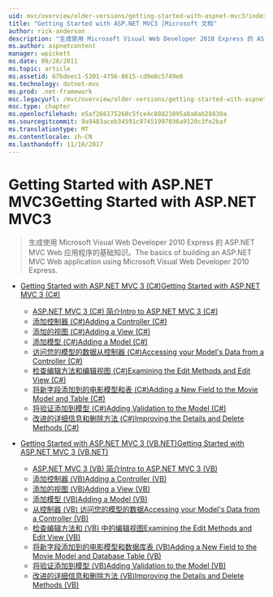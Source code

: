 ```yaml
---
uid: mvc/overview/older-versions/getting-started-with-aspnet-mvc3/index
title: "Getting Started with ASP.NET MVC3 |Microsoft 文档"
author: rick-anderson
description: "生成使用 Microsoft Visual Web Developer 2010 Express 的 ASP.NET MVC Web 应用程序的基础知识。"
ms.author: aspnetcontent
manager: wpickett
ms.date: 09/28/2011
ms.topic: article
ms.assetid: 67bdeec1-5301-4756-8615-cd9e8c5749e0
ms.technology: dotnet-mvc
ms.prod: .net-framework
msc.legacyurl: /mvc/overview/older-versions/getting-started-with-aspnet-mvc3
msc.type: chapter
ms.openlocfilehash: e5af266175260c5fce4c88823895a8a8ab28830a
ms.sourcegitcommit: 9a9483aceb34591c97451997036a9120c3fe2baf
ms.translationtype: MT
ms.contentlocale: zh-CN
ms.lasthandoff: 11/10/2017
---
```

<a name="getting-started-with-aspnet-mvc3"></a><span data-ttu-id="5110d-103">Getting Started with ASP.NET MVC3</span><span class="sxs-lookup"><span data-stu-id="5110d-103">Getting Started with ASP.NET MVC3</span></span>
====================
> <span data-ttu-id="5110d-104">生成使用 Microsoft Visual Web Developer 2010 Express 的 ASP.NET MVC Web 应用程序的基础知识。</span><span class="sxs-lookup"><span data-stu-id="5110d-104">The basics of building an ASP.NET MVC Web application using Microsoft Visual Web Developer 2010 Express.</span></span>


- [<span data-ttu-id="5110d-105">Getting Started with ASP.NET MVC 3 (C#)</span><span class="sxs-lookup"><span data-stu-id="5110d-105">Getting Started with ASP.NET MVC 3 (C#)</span></span>](cs/index.md)

    - [<span data-ttu-id="5110d-106">ASP.NET MVC 3 (C#) 简介</span><span class="sxs-lookup"><span data-stu-id="5110d-106">Intro to ASP.NET MVC 3 (C#)</span></span>](cs/intro-to-aspnet-mvc-3.md)
    - [<span data-ttu-id="5110d-107">添加控制器 (C#)</span><span class="sxs-lookup"><span data-stu-id="5110d-107">Adding a Controller (C#)</span></span>](cs/adding-a-controller.md)
    - [<span data-ttu-id="5110d-108">添加的视图 (C#)</span><span class="sxs-lookup"><span data-stu-id="5110d-108">Adding a View (C#)</span></span>](cs/adding-a-view.md)
    - [<span data-ttu-id="5110d-109">添加模型 (C#)</span><span class="sxs-lookup"><span data-stu-id="5110d-109">Adding a Model (C#)</span></span>](cs/adding-a-model.md)
    - [<span data-ttu-id="5110d-110">访问您的模型的数据从控制器 (C#)</span><span class="sxs-lookup"><span data-stu-id="5110d-110">Accessing your Model's Data from a Controller (C#)</span></span>](cs/accessing-your-models-data-from-a-controller.md)
    - [<span data-ttu-id="5110d-111">检查编辑方法和编辑视图 (C#)</span><span class="sxs-lookup"><span data-stu-id="5110d-111">Examining the Edit Methods and Edit View (C#)</span></span>](cs/examining-the-edit-methods-and-edit-view.md)
    - [<span data-ttu-id="5110d-112">将新字段添加到的电影模型和表 (C#)</span><span class="sxs-lookup"><span data-stu-id="5110d-112">Adding a New Field to the Movie Model and Table (C#)</span></span>](cs/adding-a-new-field.md)
    - [<span data-ttu-id="5110d-113">将验证添加到模型 (C#)</span><span class="sxs-lookup"><span data-stu-id="5110d-113">Adding Validation to the Model (C#)</span></span>](cs/adding-validation-to-the-model.md)
    - [<span data-ttu-id="5110d-114">改进的详细信息和删除方法 (C#)</span><span class="sxs-lookup"><span data-stu-id="5110d-114">Improving the Details and Delete Methods (C#)</span></span>](cs/improving-the-details-and-delete-methods.md)
- [<span data-ttu-id="5110d-115">Getting Started with ASP.NET MVC 3 (VB.NET)</span><span class="sxs-lookup"><span data-stu-id="5110d-115">Getting Started with ASP.NET MVC 3 (VB.NET)</span></span>](vb/index.md)

    - [<span data-ttu-id="5110d-116">ASP.NET MVC 3 (VB) 简介</span><span class="sxs-lookup"><span data-stu-id="5110d-116">Intro to ASP.NET MVC 3 (VB)</span></span>](vb/intro-to-aspnet-mvc-3.md)
    - [<span data-ttu-id="5110d-117">添加控制器 (VB)</span><span class="sxs-lookup"><span data-stu-id="5110d-117">Adding a Controller (VB)</span></span>](vb/adding-a-controller.md)
    - [<span data-ttu-id="5110d-118">添加的视图 (VB)</span><span class="sxs-lookup"><span data-stu-id="5110d-118">Adding a View (VB)</span></span>](vb/adding-a-view.md)
    - [<span data-ttu-id="5110d-119">添加模型 (VB)</span><span class="sxs-lookup"><span data-stu-id="5110d-119">Adding a Model (VB)</span></span>](vb/adding-a-model.md)
    - [<span data-ttu-id="5110d-120">从控制器 (VB) 访问您的模型的数据</span><span class="sxs-lookup"><span data-stu-id="5110d-120">Accessing your Model's Data from a Controller (VB)</span></span>](vb/accessing-your-models-data-from-a-controller.md)
    - [<span data-ttu-id="5110d-121">检查编辑方法和 (VB) 中的编辑视图</span><span class="sxs-lookup"><span data-stu-id="5110d-121">Examining the Edit Methods and Edit View (VB)</span></span>](vb/examining-the-edit-methods-and-edit-view.md)
    - [<span data-ttu-id="5110d-122">将新字段添加到的电影模型和数据库表 (VB)</span><span class="sxs-lookup"><span data-stu-id="5110d-122">Adding a New Field to the Movie Model and Database Table (VB)</span></span>](vb/adding-a-new-field.md)
    - [<span data-ttu-id="5110d-123">将验证添加到模型 (VB)</span><span class="sxs-lookup"><span data-stu-id="5110d-123">Adding Validation to the Model (VB)</span></span>](vb/adding-validation-to-the-model.md)
    - [<span data-ttu-id="5110d-124">改进的详细信息和删除方法 (VB)</span><span class="sxs-lookup"><span data-stu-id="5110d-124">Improving the Details and Delete Methods (VB)</span></span>](vb/improving-the-details-and-delete-methods.md)
